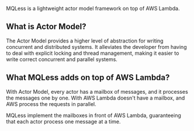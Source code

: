 MQLess is a lightweight actor model framework on top of AWS Lambda.

## What is Actor Model?

The Actor Model provides a higher level of abstraction for writing concurrent and distributed systems. It alleviates the developer from having to deal with explicit locking and thread management, making it easier to write correct concurrent and parallel systems.

## What MQLess adds on top of AWS Lambda?

With Actor Model, every actor has a mailbox of messages, and it processes the messages one by one.
With AWS Lambda doesn't have a mailbox, and AWS process the requests in parallel.

MQLess implement the mailboxes in front of AWS Lambda, guaranteeing that each actor process one message at a time.
